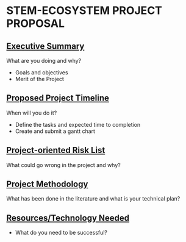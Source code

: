 # STEM-ECOSYSTEM PROJECT PROPOSAL

## [Executive Summary](https://github.com/MLHale/CYBR4580-8950/blob/master/projects/milestone1.md#executive-project-summary)
What are you doing and why?
* Goals and objectives
* Merit of the Project

## [Proposed Project Timeline](https://github.com/MLHale/CYBR4580-8950/blob/master/projects/milestone1.md#proposed-project-timeline)
When will you do it?
* Define the tasks and expected time to completion
* Create and submit a gantt chart

## [Project-oriented Risk List](https://github.com/MLHale/CYBR4580-8950/blob/master/projects/milestone1.md#risk-list)
What could go wrong in the project and why?

## [Project Methodology](https://github.com/MLHale/CYBR4580-8950/blob/master/projects/milestone1.md#project-methodology)
What has been done in the literature and what is your technical plan?

## [Resources/Technology Needed](https://github.com/MLHale/CYBR4580-8950/blob/master/projects/milestone1.md#resources-needed)
- What do you need to be successful?
